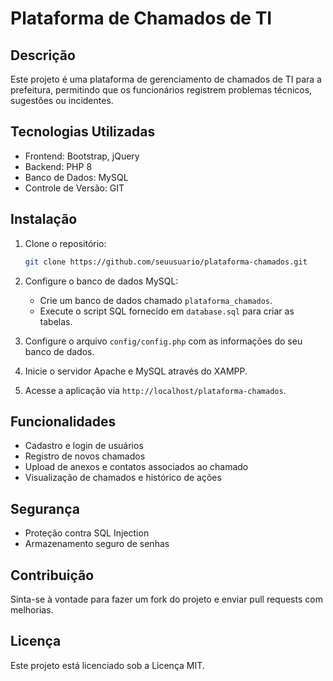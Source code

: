 # Plataforma de Chamados de TI

## Descrição
Este projeto é uma plataforma de gerenciamento de chamados de TI para a prefeitura, permitindo que os funcionários registrem problemas técnicos, sugestões ou incidentes.

## Tecnologias Utilizadas
- Frontend: Bootstrap, jQuery
- Backend: PHP 8
- Banco de Dados: MySQL
- Controle de Versão: GIT

## Instalação
1. Clone o repositório:
    ```bash
    git clone https://github.com/seuusuario/plataforma-chamados.git
    ```

2. Configure o banco de dados MySQL:
    - Crie um banco de dados chamado `plataforma_chamados`.
    - Execute o script SQL fornecido em `database.sql` para criar as tabelas.

3. Configure o arquivo `config/config.php` com as informações do seu banco de dados.

4. Inicie o servidor Apache e MySQL através do XAMPP.

5. Acesse a aplicação via `http://localhost/plataforma-chamados`.

## Funcionalidades
- Cadastro e login de usuários
- Registro de novos chamados
- Upload de anexos e contatos associados ao chamado
- Visualização de chamados e histórico de ações

## Segurança
- Proteção contra SQL Injection
- Armazenamento seguro de senhas

## Contribuição
Sinta-se à vontade para fazer um fork do projeto e enviar pull requests com melhorias.

## Licença
Este projeto está licenciado sob a Licença MIT.
